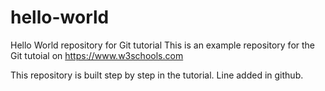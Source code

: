 # hello-world
Hello World repository for Git tutorial
This is an example repository for the Git tutoial on https://www.w3schools.com

This repository is built step by step in the tutorial.
Line added in github.
